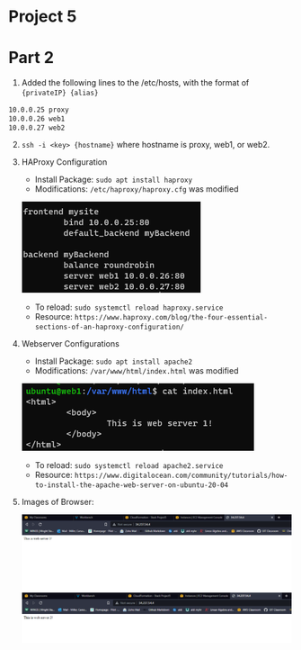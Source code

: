 # Project 5

# Part 2

1. Added the following lines to the /etc/hosts, with the format of `{privateIP} {alias}`
```
10.0.0.25 proxy
10.0.0.26 web1
10.0.0.27 web2
```

2. `ssh -i <key> {hostname}` where hostname is proxy, web1, or web2.

3. HAProxy Configuration
    - Install Package: `sudo apt install haproxy`
    - Modifications: `/etc/haproxy/haproxy.cfg` was modified

    ![haproxy.cfg](haproxycfg.png)

    - To reload: `sudo systemctl reload haproxy.service`
    - Resource: `https://www.haproxy.com/blog/the-four-essential-sections-of-an-haproxy-configuration/`

4. Webserver Configurations
    - Install Package: `sudo apt install apache2`
    - Modifications: `/var/www/html/index.html` was modified
    
    ![html](html.png)

    - To reload: `sudo systemctl reload apache2.service`
    - Resource: `https://www.digitalocean.com/community/tutorials/how-to-install-the-apache-web-server-on-ubuntu-20-04`

5. Images of Browser:
    
    ![server1](server1.png)
    ![server2](server2.png)

